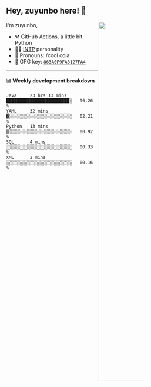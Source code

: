 

## Hey, zuyunbo here! :wave: 
[<img align="right" width="50%" src="https://github-readme-stats.vercel.app/api?username=zuyunbo&theme=dark&show_icons=true">](https://metrics.lecoq.io/ouuan?template=classic)

I'm zuyunbo,

-   :hammer_and_pick: GitHub Actions, a little bit Python
-   :man_scientist: [INTP](https://www.16personalities.com/profiles/3302586f07ca3) personality
-   :man: Pronouns: /cool cola
-   :key: GPG key: [`863A0F9FA8127FA4`](https://github.com/zuyunbo.gpg)

---

#### :bar_chart: Weekly development breakdown
<!--START_SECTION:waka-->
```text
Java     23 hrs 13 mins  ████████████████████████░   96.26 % 
YAML     32 mins         ▓░░░░░░░░░░░░░░░░░░░░░░░░   02.21 % 
Python   13 mins         ▒░░░░░░░░░░░░░░░░░░░░░░░░   00.92 % 
SQL      4 mins          ░░░░░░░░░░░░░░░░░░░░░░░░░   00.33 % 
XML      2 mins          ░░░░░░░░░░░░░░░░░░░░░░░░░   00.16 % 
```
<!--END_SECTION:waka-->

